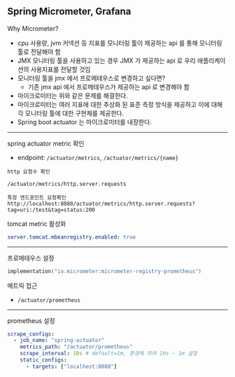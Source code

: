 ## Spring Micrometer, Grafana

Why Micrometer?
- cpu 사용량, jvm 커넥션 등 지표를 모니터링 툴이 제공하는 api 를 통해 모니터링 툴로 전달해야 함
- JMX 모니터링 툴을 사용하고 있는 경우 JMX 가 제공하는 api 로 우리 애플리케이션의 사용지표를 전달할 것임
- 모니터링 툴을 jmx 에서 프로메테우스로 변경하고 싶다면?
  - 기존 jmx api 에서 프로메테우스가 제공하는 api 로 변경해야 함
- 마이크로미터는 위와 같은 문제를 해결한다.	
- 마이크로미터는 여러 지표에 대한 추상화 된 표준 측정 방식을 제공하고 이에 대해 각 모니터링 툴에 대한 구현체를 제공한다.
- Spring boot actuator 는 마이크로미터를 내장한다.

---

spring actuator metric 확인
- endpoint:  `/actuator/metrics`, `/actuator/metrics/{name}`

```
http 요청수 확인

/actuator/metrics/http.server.requests

특정 엔드포인트 요청확인
http://localhost:8080/actuator/metrics/http.server.requests?tag=uri:/test&tag=status:200
```

tomcat metric 활성화
```yaml
server.tomcat.mbeanregistry.enabled: true
```

---

프로메테우스 설정

```kotlin
implementation("io.micrometer:micrometer-registry-prometheus")
```

메트릭 접근
- `/actuator/prometheus`


---

prometheus 설정

```yaml
scrape_configs:
  - job_name: "spring-actuator"
    metrics_path: "/actuator/prometheus"
    scrape_interval: 10s # default=1m, 환경에 따라 10s ~ 1m 설정
    static_configs:
      - targets: ["localhost:8080"]
```